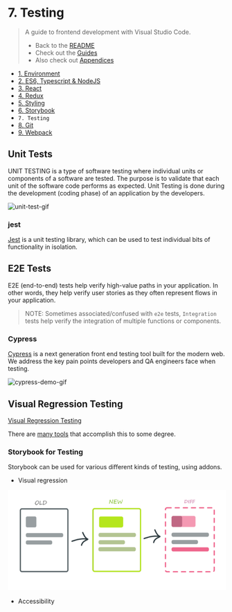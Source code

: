 # 7. Testing

> A guide to frontend development with Visual Studio Code.
>
> - Back to the [README](../../README.md)
> - Check out the [Guides](./guides/CryptoCharts.md)
> - Also check out [Appendices](./appendix/CodingStandards.md)

- [1. Environment](./1-Environment.md)
- [2. ES6, Typescript & NodeJS](./2-Javascript.md)
- [3. React](./3-React.md)
- [4. Redux](./4-Redux.md)
- [5. Styling](./5-Styling.md)
- [6. Storybook](./6-Storybook.md)
- `7. Testing`
- [8. Git](./8-Git.md)
- [9. Webpack](./9-Webpack.md)

## Unit Tests

UNIT TESTING is a type of software testing where individual units or components of a software are tested. The purpose is to validate that each unit of the software code performs as expected. Unit Testing is done during the development (coding phase) of an application by the developers.

![unit-test-gif](https://i2.wp.com/storage.googleapis.com/blog-images-backup/0*VrZeHrqiF-DiIQTa.gif?ssl=1)

### jest

[Jest](https://jestjs.io/) is a unit testing library, which can be used to test individual bits of functionality in isolation.

## E2E Tests

E2E (end-to-end) tests help verify high-value paths in your application. In other words, they help verify user stories as they often represent flows in your application.

> NOTE:
> Sometimes associated/confused with `e2e` tests, `Integration` tests help verify the integration of multiple functions or components.

### Cypress

[Cypress](https://www.cypress.io/) is a next generation front end testing tool built for the modern web. We address the key pain points developers and QA engineers face when testing.

![cypress-demo-gif](https://glebbahmutov.com/blog/images/powerful-cy-task/retry-ui.gif)

## Visual Regression Testing

[Visual Regression Testing](https://medium.com/loftbr/visual-regression-testing-eb74050f3366)

There are [many tools](https://github.com/mojoaxel/awesome-regression-testing) that accomplish this to some degree.
### Storybook for Testing
Storybook can be used for various different kinds of testing, using addons.

- Visual regression

![visual-regression](../assets/chapters/visual-regression-testing.png)

- Accessibility
